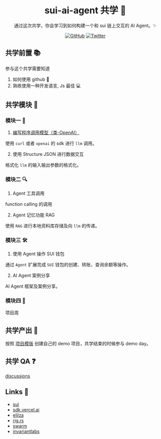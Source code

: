 <div align="center">
  <h1>sui-ai-agent 共学 🤖</h1>

 <p> 通过这次共学，你会学习到如何构建一个和 sui 链上交互的 AI Agent。✨</p>

 <p>
    <a href="https://github.com/CreatorsDAO"><img src="https://badgen.net/badge/icon/github?icon=github&label" alt="GitHub" /></a>
    <a href="https://twitter.com/Labs706"><img src="https://badgen.net/badge/icon/twitter?icon=twitter&label" alt="Twitter" /></a>
  </p>

</div>

## 共学前置 📚

参与这个共学需要知道

1. 如何使用 github 🐙
2. 熟练使用一种开发语言, Js 最佳 💻

## 共学模块 📝

### 模块一 🎯

1. [编写程序调用模型（类-OpenAI）](w1/README.md)

使用 `curl` 或者 `openai` 的 sdk 进行 `llm` 调用。

2. 使用 Structure JSON 进行数据交互

格式化 `llm` 的输入输出参数的格式化。

### 模块二 🔍

1. Agent 工具调用

function calling 的调用

2. Agent 记忆功能 RAG

使用 `RAG` 进行本地资料库存储及向 `llm` 的传递。

### 模块三 🛠️

1. 使用 Agent 操作 SUI 钱包

通过 `Agent` 扩展完成 `SUI` 钱包的创建、转账、查询余额等操作。

2. AI Agent 案例分享

AI Agent 框架及案例分享。

### 模块四 🚀

项目周

## 共学产出 🎉

按照 [项目模版](https://github.com/orgs/CreatorsDAO/discussions/60) 创建自己的 demo 项目，共学结束的时候参与 demo day。

## 共学 QA ❓

[discussions](https://github.com/orgs/CreatorsDAO/discussions/categories/q-a)

## Links 🔗

- [sui](https://github.com/MystenLabs/sui)
- [sdk.vercel.ai](https://sdk.vercel.ai/docs/ai-sdk-core/tools-and-tool-calling)
- [elilza](https://elizaos.github.io/eliza/)
- [rig.rs](https://docs.rig.rs/)
- [swarm](https://github.com/openai/swarm)
- [invariantlabs](https://explorer.invariantlabs.ai/)
